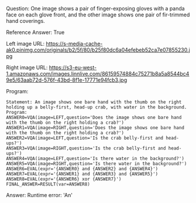 Question: One image shows a pair of finger-exposing gloves with a panda face on each glove front, and the other image shows one pair of fir-trimmed hand coverings.

Reference Answer: True

Left image URL: https://s-media-cache-ak0.pinimg.com/originals/b2/5f/80/b25f80dc6a04efebeb52ca7e07855230.jpg

Right image URL: https://s3-eu-west-1.amazonaws.com/images.linnlive.com/86159574884c75271b8a5a8544bc49e5/63aab72d-576f-43bd-8f1e-17771e94fcb3.jpg

Program:

```
Statement: An image shows one bare hand with the thumb on the right holding up a belly-first, head-up crab, with water in the background.
Program:
ANSWER0=VQA(image=LEFT,question='Does the image shows one bare hand with the thumb on the right holding a crab?')
ANSWER1=VQA(image=RIGHT,question='Does the image shows one bare hand with the thumb on the right holding a crab?')
ANSWER2=VQA(image=LEFT,question='Is the crab belly-first and head-ups?')
ANSWER3=VQA(image=RIGHT,question='Is the crab belly-first and head-ups?')
ANSWER4=VQA(image=LEFT,question='Is there water in the background?')
ANSWER5=VQA(image=RIGHT,question='Is there water in the background?')
ANSWER6=EVAL(expr='{ANSWER0} and {ANSWER2} and {ANSWER4}')
ANSWER7=EVAL(expr='{ANSWER1} and {ANSWER3} and {ANSWER5}')
ANSWER8=EVAL(expr='{ANSWER6} xor {ANSWER7}')
FINAL_ANSWER=RESULT(var=ANSWER8)
```
Answer: Runtime error: 'An'

